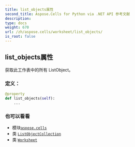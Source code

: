 ```yaml
---
title: list_objects属性
second_title: Aspose.Cells for Python via .NET API 参考文献
description:
type: docs
weight: 670
url: /zh/aspose.cells/worksheet/list_objects/
is_root: false
---
```

## list_objects属性

获取此工作表中的所有 ListObject。
### 定义：
```python
@property
def list_objects(self):
    ...
```

### 也可以看看
* 模块[`aspose.cells`](../../)
* 类 [`ListObjectCollection`](/cells/python-net/zh/aspose.cells.tables/listobjectcollection)
* 类 [`Worksheet`](/cells/python-net/zh/aspose.cells/worksheet)
